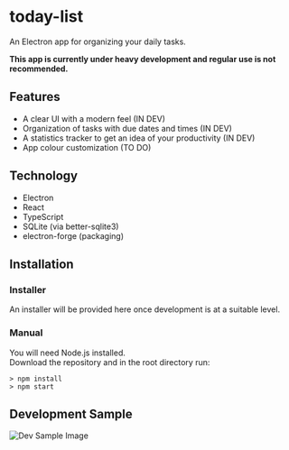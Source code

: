 # today-list
An Electron app for organizing your daily tasks.

**This app is currently under heavy development and regular use is not recommended.**  

## Features
* A clear UI with a modern feel (IN DEV)  
* Organization of tasks with due dates and times (IN DEV)  
* A statistics tracker to get an idea of your productivity (IN DEV)  
* App colour customization (TO DO)  

## Technology
* Electron
* React
* TypeScript
* SQLite (via better-sqlite3)
* electron-forge (packaging)

## Installation
### Installer
An installer will be provided here once development is at a suitable level.

### Manual
You will need Node.js installed.  
Download the repository and in the root directory run:

`> npm install`  
`> npm start`

## Development Sample
![Dev Sample Image](https://i.imgur.com/N319maX.png)
